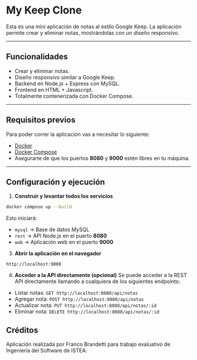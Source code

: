 # My Keep Clone

Esta es una mini aplicación de notas al estilo Google Keep.
La aplicación permite crear y eliminar notas, mostrándolas con un diseño responsivo.

---

## Funcionalidades

- Crear y eliminar notas.
- Diseño responsivo similar a Google Keep.
- Backend en Node.js + Express con MySQL.
- Frontend en HTML + Javascript.
- Totalmente contenerizada con Docker Compose.

---

## Requisitos previos

Para poder correr la aplicación vas a necesitar lo siguiente:

- [Docker](https://www.docker.com/get-started)
- [Docker Compose](https://docs.docker.com/compose/install/)
- Asegurarte de que los puertos **8080** y **9000** estén libres en tu máquina.

---

## Configuración y ejecución

1. **Construir y levantar todos los servicios**

```bash
docker compose up --build
```

Esto iniciará:

- `mysql` → Base de datos MySQL
- `rest` → API Node.js en el puerto **8080**
- `web` → Aplicación web en el puerto **9000**

3. **Abrir la aplicación en el navegador**

```
http://localhost:9000
```

4. **Acceder a la API directamente (opcional)**
Se puede acceder a la REST API directamente llamando a cualquiera de los siguientes endpoints:

- Listar notas: `GET http://localhost:8080/api/notas`
- Agregar nota: `POST http://localhost:8080/api/notas`
- Actualizar nota: `PUT http://localhost:8080/api/notas/:id`
- Eliminar nota: `DELETE http://localhost:8080/api/notas/:id`

## Créditos
Aplicación realizada por Franco Brandetti para trabajo evaluativo de Ingeniería del Software de ISTEA.